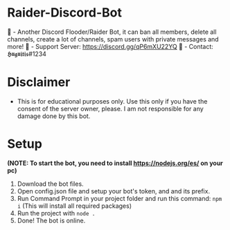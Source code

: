 # Raider-Discord-Bot
🚀 - Another Discord Flooder/Raider Bot, it can ban all members, delete all channels, create a lot of channels, spam users with private messages and more!
🔎 - Support Server: https://discord.gg/qP6mXU22YQ
📜 - Contact: 𝕳𝖚𝖌𝖚𝖎𝖙𝖎𝖘#1234

# Disclaimer
- This is for educational purposes only. Use this only if you have the consent of the server owner, please. I am not responsible for any damage done by this bot.

# Setup
**(NOTE: To start the bot, you need to install https://nodejs.org/es/ on your pc)**
1. Download the bot files.
2. Open config.json file and setup your bot's token, and and its prefix.
3. Run Command Prompt in your project folder and run this command:
```npm i``` (This will install all required packages)
4. Run the project with ```node .```
5. Done! The bot is online.
